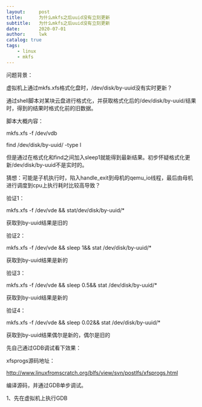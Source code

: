 ```yaml
---
layout:     post
title:      为什么mkfs之后uuid没有立刻更新
subtitle:   为什么mkfs之后uuid没有立刻更新
date:       2020-07-01
author:     lwk
catalog: true
tags:
    - linux
    - mkfs
---
```

问题背景：

虚拟机上通过mkfs.xfs格式化盘时，/dev/disk/by-uuid没有实时更新？

通过shell脚本对某块云盘进行格式化，并获取格式化后的/dev/disk/by-uuid/结果时，得到的结果时格式化前的旧数据。

脚本大概内容：

mkfs.xfs -f /dev/vdb

find /dev/disk/by-uuid/ -type l

但是通过在格式化和find之间加入sleep1就能得到最新结果。初步怀疑格式化更新/dev/disk/by-uuid不是实时的。

猜想：可能是子机执行时，陷入handle_exit到母机的qemu_io线程，最后由母机进行调度到cpu上执行耗时比较高导致？

 

验证1：

mkfs.xfs -f /dev/vde && stat/dev/disk/by-uuid/*

获取到by-uuid结果是旧的

验证2：

mkfs.xfs -f /dev/vde && sleep 1&& stat /dev/disk/by-uuid/*

获取到by-uuid结果是新的

验证3：

mkfs.xfs -f /dev/vde && sleep 0.5&& stat /dev/disk/by-uuid/*

获取到by-uuid结果是新的

验证4：

mkfs.xfs -f /dev/vde && sleep 0.02&& stat /dev/disk/by-uuid/*

获取到by-uuid结果偶尔是新的，偶尔是旧的

 

先自己通过GDB调试看下效果：

xfsprogs源码地址：

http://www.linuxfromscratch.org/blfs/view/svn/postlfs/xfsprogs.html

编译源码，并通过GDB单步调试。

1、先在虚拟机上执行GDB
